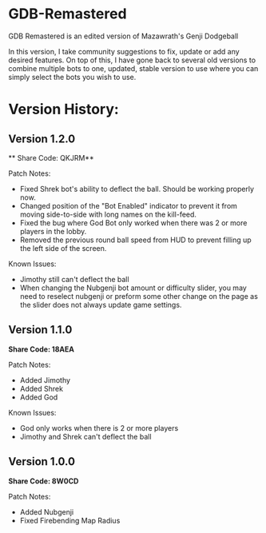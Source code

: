# GDB-Remastered

GDB Remastered is an edited version of Mazawrath's Genji Dodgeball

In this version, I take community suggestions to fix, update or add any desired features.
On top of this, I have gone back to several old versions to combine multiple bots to one, updated, stable version to use where you can simply select the bots you wish to use.



# Version History:

## Version 1.2.0 
** Share Code: QKJRM**

Patch Notes:
   - Fixed Shrek bot's ability to deflect the ball. Should be working properly now.
   - Changed position of the "Bot Enabled" indicator to prevent it from moving side-to-side with long names on the kill-feed.
   - Fixed the bug where God Bot only worked when there was 2 or more players in the lobby.
   - Removed the previous round ball speed from HUD to prevent filling up the left side of the screen.

Known Issues:
   - Jimothy still can't deflect the ball
   - When changing the Nubgenji bot amount or difficulty slider, you may need to reselect nubgenji or preform some other change on the page as the slider does not always update game settings.



## Version 1.1.0 
**Share Code: 18AEA**

Patch Notes:
   - Added Jimothy
   - Added Shrek
   - Added God

Known Issues:
   - God only works when there is 2 or more players
   - Jimothy and Shrek can't deflect the ball




## Version 1.0.0 
**Share Code: 8W0CD**

Patch Notes:
   - Added Nubgenji
   - Fixed Firebending Map Radius
